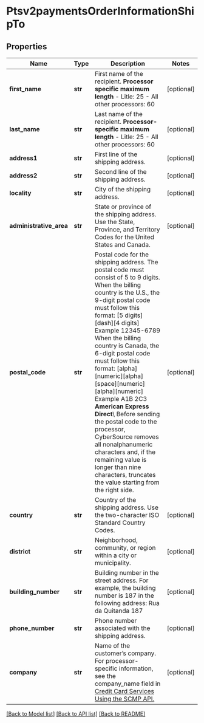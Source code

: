 # Ptsv2paymentsOrderInformationShipTo

## Properties
Name | Type | Description | Notes
------------ | ------------- | ------------- | -------------
**first_name** | **str** | First name of the recipient.  **Processor specific maximum length**  - Litle: 25 - All other processors: 60  | [optional] 
**last_name** | **str** | Last name of the recipient.  **Processor-specific maximum length**  - Litle: 25 - All other processors: 60  | [optional] 
**address1** | **str** | First line of the shipping address. | [optional] 
**address2** | **str** | Second line of the shipping address. | [optional] 
**locality** | **str** | City of the shipping address. | [optional] 
**administrative_area** | **str** | State or province of the shipping address. Use the State, Province, and Territory Codes for the United States and Canada.  | [optional] 
**postal_code** | **str** | Postal code for the shipping address. The postal code must consist of 5 to 9 digits.  When the billing country is the U.S., the 9-digit postal code must follow this format: [5 digits][dash][4 digits]  Example 12345-6789  When the billing country is Canada, the 6-digit postal code must follow this format: [alpha][numeric][alpha][space][numeric][alpha][numeric]  Example A1B 2C3  **American Express Direct**\\ Before sending the postal code to the processor, CyberSource removes all nonalphanumeric characters and, if the remaining value is longer than nine characters, truncates the value starting from the right side.  | [optional] 
**country** | **str** | Country of the shipping address. Use the two-character ISO Standard Country Codes. | [optional] 
**district** | **str** | Neighborhood, community, or region within a city or municipality. | [optional] 
**building_number** | **str** | Building number in the street address. For example, the building number is 187 in the following address:  Rua da Quitanda 187  | [optional] 
**phone_number** | **str** | Phone number associated with the shipping address. | [optional] 
**company** | **str** | Name of the customer’s company.  For processor-specific information, see the company_name field in [Credit Card Services Using the SCMP API.](http://apps.cybersource.com/library/documentation/dev_guides/CC_Svcs_SCMP_API/html)  | [optional] 

[[Back to Model list]](../README.md#documentation-for-models) [[Back to API list]](../README.md#documentation-for-api-endpoints) [[Back to README]](../README.md)


